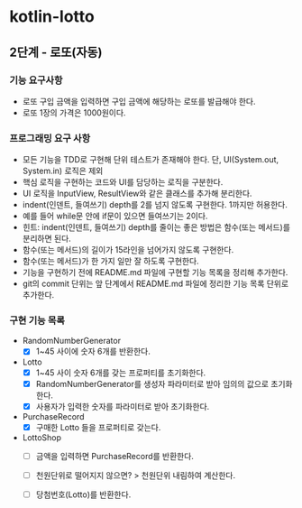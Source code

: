 # kotlin-lotto

## 2단계 - 로또(자동)
### 기능 요구사항
- 로또 구입 금액을 입력하면 구입 금액에 해당하는 로또를 발급해야 한다.
- 로또 1장의 가격은 1000원이다.
### 프로그래밍 요구 사항
- 모든 기능을 TDD로 구현해 단위 테스트가 존재해야 한다. 단, UI(System.out, System.in) 로직은 제외
- 핵심 로직을 구현하는 코드와 UI를 담당하는 로직을 구분한다.
- UI 로직을 InputView, ResultView와 같은 클래스를 추가해 분리한다.
- indent(인덴트, 들여쓰기) depth를 2를 넘지 않도록 구현한다. 1까지만 허용한다.
- 예를 들어 while문 안에 if문이 있으면 들여쓰기는 2이다.
- 힌트: indent(인덴트, 들여쓰기) depth를 줄이는 좋은 방법은 함수(또는 메서드)를 분리하면 된다.
- 함수(또는 메서드)의 길이가 15라인을 넘어가지 않도록 구현한다.
- 함수(또는 메서드)가 한 가지 일만 잘 하도록 구현한다.
- 기능을 구현하기 전에 README.md 파일에 구현할 기능 목록을 정리해 추가한다.
- git의 commit 단위는 앞 단계에서 README.md 파일에 정리한 기능 목록 단위로 추가한다.


### 구현 기능 목록
- RandomNumberGenerator
  - [x] 1~45 사이에 숫자 6개를 반환한다.
- Lotto
  - [x] 1~45 사이 숫자 6개를 갖는 프로퍼티를 초기화한다.
  - [x] RandomNumberGenerator를 생성자 파라미터로 받아 임의의 값으로 초기화한다.
  - [x] 사용자가 입력한 숫자를 파라미터로 받아 초기화한다.
- PurchaseRecord
  - [x] 구매한 Lotto 들을 프로퍼티로 갖는다.
- LottoShop
  - [ ] 금액을 입력하면 PurchaseRecord를 반환한다.
  - [ ] 천원단위로 떨어지지 않으면? > 천원단위 내림하여 계산한다.
  - [ ] 당첨번호(Lotto)를 반환한다.

